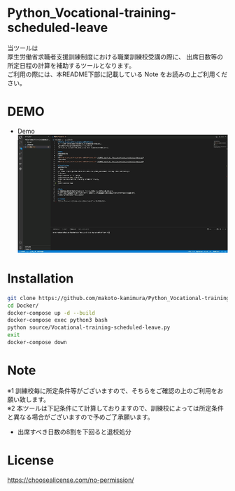 # Python_Vocational-training-scheduled-leave
当ツールは  
厚生労働省求職者支援訓練制度における職業訓練校受講の際に、
出席日数等の所定日程の計算を補助するツールとなります。  
ご利用の際には、本README下部に記載している Note をお読みの上ご利用ください。

# DEMO
* Demo  
![Python_Vocational-training-scheduled-leave.gif](/README_img/Python_Vocational-training-scheduled-leave.gif)   

# Installation
```bash
git clone https://github.com/makoto-kamimura/Python_Vocational-training-scheduled-leave.git
cd Docker/
docker-compose up -d --build
docker-compose exec python3 bash
python source/Vocational-training-scheduled-leave.py
exit
docker-compose down
```

# Note
※1 訓練校毎に所定条件等がございますので、そちらをご確認の上のご利用をお願い致します。  
※2 本ツールは下記条件にて計算しておりますので、訓練校によっては所定条件と異なる場合がございますので予めご了承願います。  
* 出席すべき日数の8割を下回ると退校処分

# License
https://choosealicense.com/no-permission/
